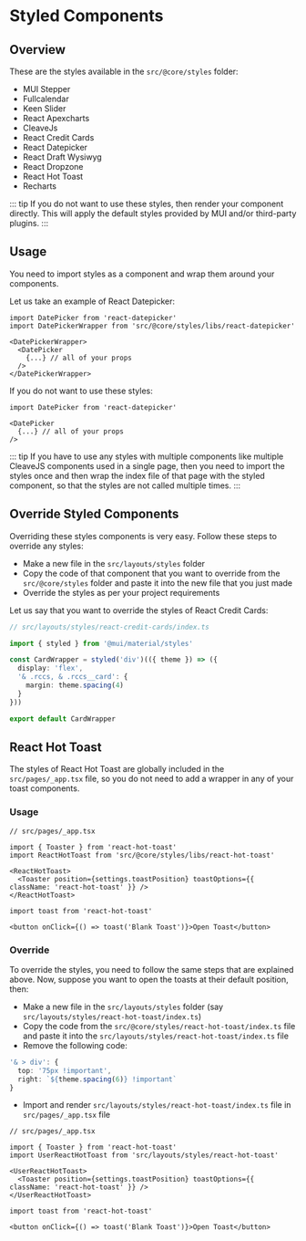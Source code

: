 # Styled Components

## Overview

These are the styles available in the `src/@core/styles` folder:

- MUI Stepper
- Fullcalendar
- Keen Slider
- React Apexcharts
- CleaveJs
- React Credit Cards
- React Datepicker
- React Draft Wysiwyg
- React Dropzone
- React Hot Toast
- Recharts

::: tip
If you do not want to use these styles, then render your component directly. This will apply the default styles provided by MUI and/or third-party plugins.
:::

## Usage

You need to import styles as a component and wrap them around your components.

Let us take an example of React Datepicker:

```tsx
import DatePicker from 'react-datepicker'
import DatePickerWrapper from 'src/@core/styles/libs/react-datepicker'

<DatePickerWrapper>
  <DatePicker
    {...} // all of your props
  />
</DatePickerWrapper>
```

If you do not want to use these styles:

```tsx
import DatePicker from 'react-datepicker'

<DatePicker
  {...} // all of your props
/>
```

::: tip
If you have to use any styles with multiple components like multiple CleaveJS components used in a single page, then you need to import the styles once and then wrap the index file of that page with the styled component, so that the styles are not called multiple times.
:::

## Override Styled Components

Overriding these styles components is very easy. Follow these steps to override any styles:

- Make a new file in the `src/layouts/styles` folder
- Copy the code of that component that you want to override from the `src/@core/styles` folder and paste it into the new file that you just made
- Override the styles as per your project requirements

Let us say that you want to override the styles of React Credit Cards:

```ts
// src/layouts/styles/react-credit-cards/index.ts

import { styled } from '@mui/material/styles'

const CardWrapper = styled('div')(({ theme }) => ({
  display: 'flex',
  '& .rccs, & .rccs__card': {
    margin: theme.spacing(4)
  }
}))

export default CardWrapper
```

## React Hot Toast

The styles of React Hot Toast are globally included in the `src/pages/_app.tsx` file, so you do not need to add a wrapper in any of your toast components.

### Usage

```tsx
// src/pages/_app.tsx

import { Toaster } from 'react-hot-toast'
import ReactHotToast from 'src/@core/styles/libs/react-hot-toast'

<ReactHotToast>
  <Toaster position={settings.toastPosition} toastOptions={{ className: 'react-hot-toast' }} />
</ReactHotToast>
```

```tsx
import toast from 'react-hot-toast'

<button onClick={() => toast('Blank Toast')}>Open Toast</button>
```

### Override

To override the styles, you need to follow the same steps that are explained above. Now, suppose you want to open the toasts at their default position, then:

- Make a new file in the `src/layouts/styles` folder (say `src/layouts/styles/react-hot-toast/index.ts`)
- Copy the code from the `src/@core/styles/react-hot-toast/index.ts` file and paste it into the `src/layouts/styles/react-hot-toast/index.ts` file
- Remove the following code:

```ts
'& > div': {
  top: '75px !important',
  right: `${theme.spacing(6)} !important`
}
```

- Import and render `src/layouts/styles/react-hot-toast/index.ts` file in `src/pages/_app.tsx` file

```tsx
// src/pages/_app.tsx

import { Toaster } from 'react-hot-toast'
import UserReactHotToast from 'src/layouts/styles/react-hot-toast'

<UserReactHotToast>
  <Toaster position={settings.toastPosition} toastOptions={{ className: 'react-hot-toast' }} />
</UserReactHotToast>
```

```tsx
import toast from 'react-hot-toast'

<button onClick={() => toast('Blank Toast')}>Open Toast</button>
```
